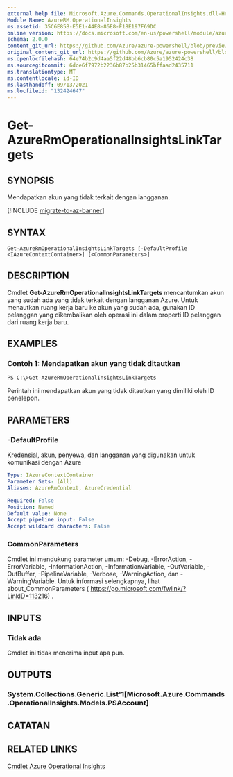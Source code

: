 ```yaml
---
external help file: Microsoft.Azure.Commands.OperationalInsights.dll-Help.xml
Module Name: AzureRM.OperationalInsights
ms.assetid: 35C6E85B-E5E1-44E8-86E8-F18E197F69DC
online version: https://docs.microsoft.com/en-us/powershell/module/azurerm.operationalinsights/get-azurermoperationalinsightslinktargets
schema: 2.0.0
content_git_url: https://github.com/Azure/azure-powershell/blob/preview/src/ResourceManager/OperationalInsights/Commands.OperationalInsights/help/Get-AzureRmOperationalInsightsLinkTargets.md
original_content_git_url: https://github.com/Azure/azure-powershell/blob/preview/src/ResourceManager/OperationalInsights/Commands.OperationalInsights/help/Get-AzureRmOperationalInsightsLinkTargets.md
ms.openlocfilehash: 64e74b2c9d4aa5f22d48bb6cb80c5a1952424c38
ms.sourcegitcommit: 6dce6f7972b2236b87b25b31465bffaad2435711
ms.translationtype: MT
ms.contentlocale: id-ID
ms.lasthandoff: 09/13/2021
ms.locfileid: "132424647"
---
```

# Get-AzureRmOperationalInsightsLinkTargets

## SYNOPSIS
Mendapatkan akun yang tidak terkait dengan langganan.

[!INCLUDE [migrate-to-az-banner](../../includes/migrate-to-az-banner.md)]

## SYNTAX

```
Get-AzureRmOperationalInsightsLinkTargets [-DefaultProfile <IAzureContextContainer>] [<CommonParameters>]
```

## DESCRIPTION
Cmdlet **Get-AzureRmOperationalInsightsLinkTargets** mencantumkan akun yang sudah ada yang tidak terkait dengan langganan Azure.
Untuk menautkan ruang kerja baru ke akun yang sudah ada, gunakan ID pelanggan yang dikembalikan oleh operasi ini dalam properti ID pelanggan dari ruang kerja baru.

## EXAMPLES

### Contoh 1: Mendapatkan akun yang tidak ditautkan
```
PS C:\>Get-AzureRmOperationalInsightsLinkTargets
```

Perintah ini mendapatkan akun yang tidak ditautkan yang dimiliki oleh ID penelepon.

## PARAMETERS

### -DefaultProfile
Kredensial, akun, penyewa, dan langganan yang digunakan untuk komunikasi dengan Azure

```yaml
Type: IAzureContextContainer
Parameter Sets: (All)
Aliases: AzureRmContext, AzureCredential

Required: False
Position: Named
Default value: None
Accept pipeline input: False
Accept wildcard characters: False
```

### CommonParameters
Cmdlet ini mendukung parameter umum: -Debug, -ErrorAction, -ErrorVariable, -InformationAction, -InformationVariable, -OutVariable, -OutBuffer, -PipelineVariable, -Verbose, -WarningAction, dan -WarningVariable. Untuk informasi selengkapnya, lihat about_CommonParameters ( https://go.microsoft.com/fwlink/?LinkID=113216) .

## INPUTS

### Tidak ada
Cmdlet ini tidak menerima input apa pun.

## OUTPUTS

### System.Collections.Generic.List'1[Microsoft.Azure.Commands.OperationalInsights.Models.PSAccount]

## CATATAN

## RELATED LINKS

[Cmdlet Azure Operational Insights](./AzureRM.OperationalInsights.md)


